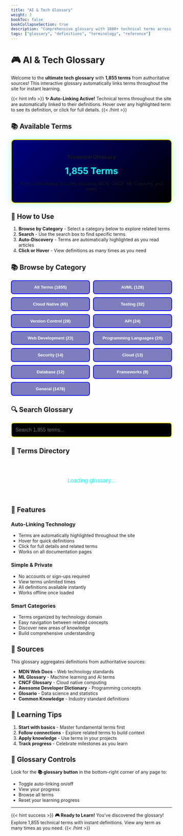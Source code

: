 ```yaml
---
title: "AI & Tech Glossary"
weight: 3
bookToc: false
bookCollapseSection: true
description: "Comprehensive glossary with 1800+ technical terms across AI, programming, cloud, and web development"
tags: ["glossary", "definitions", "terminology", "reference"]
---
```


# 🎮 AI & Tech Glossary

Welcome to the **ultimate tech glossary** with **1,855 terms** from authoritative sources! This interactive glossary automatically links terms throughout the site for instant learning.

{{< hint info >}}
**✨ Auto-Linking Active!** Technical terms throughout the site are automatically linked to their definitions. Hover over any highlighted term to see its definition, or click for full details.
{{< /hint >}}

## 📚 Available Terms

<div class="stats-card">
  <h3>Technical Glossary</h3>
  <div class="stats-number">1,855 Terms</div>
  <p>From authoritative sources including MDN, CNCF, ML Glossary, and more</p>
</div>

## 🎯 How to Use

1. **Browse by Category** - Select a category below to explore related terms
2. **Search** - Use the search box to find specific terms
3. **Auto-Discovery** - Terms are automatically highlighted as you read articles
4. **Click or Hover** - View definitions as many times as you need

## 📚 Browse by Category

<div class="category-grid">
  <button class="category-btn" data-category="all">All Terms (1855)</button>
  <button class="category-btn" data-category="AI/ML">AI/ML (128)</button>
  <button class="category-btn" data-category="Cloud Native">Cloud Native (65)</button>
  <button class="category-btn" data-category="Testing">Testing (32)</button>
  <button class="category-btn" data-category="Version Control">Version Control (28)</button>
  <button class="category-btn" data-category="API">API (24)</button>
  <button class="category-btn" data-category="Web Development">Web Development (23)</button>
  <button class="category-btn" data-category="Programming Languages">Programming Languages (20)</button>
  <button class="category-btn" data-category="Security">Security (14)</button>
  <button class="category-btn" data-category="Cloud">Cloud (13)</button>
  <button class="category-btn" data-category="Database">Database (12)</button>
  <button class="category-btn" data-category="Frameworks">Frameworks (9)</button>
  <button class="category-btn" data-category="General">General (1478)</button>
</div>

## 🔍 Search Glossary

<div class="glossary-search-container">
  <input type="search" id="glossary-page-search" placeholder="Search 1,855 terms..." />
  <div id="search-results-count"></div>
</div>

## 📖 Terms Directory

<div id="glossary-terms-container">
  <div class="loading-spinner">Loading glossary...</div>
</div>

<style>
/* Glossary Page Styles */
.stats-card {
  background: linear-gradient(135deg, var(--maze-blue-dark, #000080), var(--screen-black, #000000));
  border: 2px solid var(--pac-yellow, #FFFF00);
  border-radius: 12px;
  padding: 20px;
  margin: 20px 0;
  text-align: center;
  box-shadow: 0 0 20px rgba(0, 255, 255, 0.3);
}

.progress-card h3 {
  color: var(--pac-yellow, #FFFF00);
  margin-top: 0;
  text-shadow: 0 0 10px var(--pac-orange, #FFB847);
}

.stats-number {
  font-size: 2em;
  font-weight: bold;
  color: var(--ghost-cyan, #00FFFF);
  margin: 10px 0;
}

.progress-bar {
  background: var(--screen-black, #000000);
  border: 1px solid var(--pac-yellow, #FFFF00);
  border-radius: 10px;
  height: 30px;
  overflow: hidden;
  margin-top: 10px;
}

.progress-fill {
  background: linear-gradient(90deg, var(--pac-yellow, #FFFF00), var(--pac-orange, #FFB847));
  height: 100%;
  transition: width 0.5s ease;
  box-shadow: inset 0 0 10px var(--pac-yellow, #FFFF00);
}

.category-grid {
  display: grid;
  grid-template-columns: repeat(auto-fit, minmax(200px, 1fr));
  gap: 10px;
  margin: 20px 0;
}

.category-btn {
  background: rgba(0, 0, 128, 0.5);
  color: var(--power-pellet, #FFFFFF);
  border: 2px solid var(--maze-blue, #0000FF);
  padding: 12px 16px;
  border-radius: 8px;
  cursor: pointer;
  transition: all 0.3s ease;
  font-weight: bold;
  text-align: center;
}

.category-btn:hover {
  background: var(--pac-yellow, #FFFF00);
  color: var(--screen-black, #000000);
  border-color: var(--pac-orange, #FFB847);
  transform: translateY(-2px);
  box-shadow: 0 5px 15px rgba(255, 255, 0, 0.4);
}

.category-btn.active {
  background: var(--ghost-cyan, #00FFFF);
  color: var(--screen-black, #000000);
  border-color: var(--ghost-cyan, #00FFFF);
}

.glossary-search-container {
  margin: 20px 0;
}

#glossary-page-search {
  width: 100%;
  padding: 12px;
  font-size: 16px;
  background: var(--screen-black, #000000);
  color: var(--screen-glow, #00FF41);
  border: 2px solid var(--pac-yellow, #FFFF00);
  border-radius: 8px;
  transition: all 0.3s ease;
}

#glossary-page-search:focus {
  outline: none;
  border-color: var(--ghost-cyan, #00FFFF);
  box-shadow: 0 0 20px var(--ghost-cyan, #00FFFF);
}

#search-results-count {
  margin-top: 10px;
  color: var(--ghost-cyan, #00FFFF);
  font-weight: bold;
}

#glossary-terms-container {
  margin-top: 30px;
}

.glossary-term-card {
  background: rgba(0, 0, 128, 0.3);
  border: 1px solid var(--maze-blue, #0000FF);
  border-radius: 8px;
  padding: 16px;
  margin-bottom: 12px;
  transition: all 0.3s ease;
  cursor: pointer;
}

.glossary-term-card:hover {
  background: rgba(255, 255, 0, 0.1);
  border-color: var(--pac-yellow, #FFFF00);
  transform: translateX(4px);
  box-shadow: 0 0 15px rgba(255, 255, 0, 0.3);
}

.glossary-term-card.viewed {
  border-left: 4px solid var(--screen-glow, #00FF41);
}

.glossary-term-header {
  display: flex;
  justify-content: space-between;
  align-items: flex-start;
  margin-bottom: 8px;
}

.glossary-term-name {
  color: var(--pac-yellow, #FFFF00);
  font-size: 1.2em;
  font-weight: bold;
}

.glossary-term-category {
  background: var(--ghost-cyan, #00FFFF);
  color: var(--screen-black, #000000);
  padding: 4px 12px;
  border-radius: 12px;
  font-size: 0.85em;
  font-weight: bold;
  text-transform: uppercase;
}

.glossary-term-definition {
  color: var(--power-pellet, #FFFFFF);
  line-height: 1.6;
  margin-bottom: 8px;
}

.glossary-term-source {
  color: var(--ghost-pink, #FFB8FF);
  font-size: 0.9em;
  font-style: italic;
}

.loading-spinner {
  text-align: center;
  padding: 40px;
  color: var(--ghost-cyan, #00FFFF);
  font-size: 1.2em;
  animation: ghost-float 2s ease-in-out infinite;
}

.alphabet-nav {
  display: flex;
  flex-wrap: wrap;
  gap: 8px;
  margin: 20px 0;
  padding: 16px;
  background: rgba(0, 0, 128, 0.3);
  border: 1px solid var(--maze-blue, #0000FF);
  border-radius: 8px;
}

.alphabet-btn {
  background: var(--screen-black, #000000);
  color: var(--pac-yellow, #FFFF00);
  border: 1px solid var(--pac-yellow, #FFFF00);
  padding: 8px 12px;
  border-radius: 4px;
  cursor: pointer;
  font-weight: bold;
  transition: all 0.3s ease;
}

.alphabet-btn:hover {
  background: var(--pac-yellow, #FFFF00);
  color: var(--screen-black, #000000);
}

.alphabet-btn.active {
  background: var(--ghost-cyan, #00FFFF);
  color: var(--screen-black, #000000);
  border-color: var(--ghost-cyan, #00FFFF);
}

@keyframes ghost-float {
  0%, 100% { transform: translateY(0px); }
  50% { transform: translateY(-10px); }
}

/* Mobile responsiveness */
@media (max-width: 768px) {
  .category-grid {
    grid-template-columns: 1fr;
  }

  .glossary-term-header {
    flex-direction: column;
    gap: 8px;
  }

  .alphabet-nav {
    justify-content: center;
  }
}
</style>

<script>
// Glossary page interactive functionality
(function() {
  'use strict';

  let glossaryData = null;
  let filteredTerms = [];
  let currentCategory = 'all';
  let searchQuery = '';
  let viewedTerms = new Set();

  // Load glossary data
  async function loadGlossary() {
    try {
      const response = await fetch('/data/glossary.json');
      glossaryData = await response.json();

      // Initialize display
      displayTerms(glossaryData.terms);
      setupEventListeners();

    } catch (error) {
      console.error('Failed to load glossary:', error);
      document.getElementById('glossary-terms-container').innerHTML =
        '<p style="color: var(--ghost-red, #FF0000);">Failed to load glossary data. Please refresh the page.</p>';
    }
  }

  // Removed updateStats function - no longer needed

  // Display terms
  function displayTerms(terms) {
    const container = document.getElementById('glossary-terms-container');

    if (!terms || terms.length === 0) {
      container.innerHTML = '<p>No terms found matching your criteria.</p>';
      return;
    }

    // Create alphabet navigation
    const alphabet = [...new Set(terms.map(t => t.term[0].toUpperCase()))].sort();
    const alphabetNav = `
      <div class="alphabet-nav">
        ${alphabet.map(letter =>
          `<button class="alphabet-btn" data-letter="${letter}">${letter}</button>`
        ).join('')}
      </div>
    `;

    // Create term cards
    const termCards = terms.slice(0, 100).map(term => `
      <div class="glossary-term-card"
           data-term="${term.term}">
        <div class="glossary-term-header">
          <div class="glossary-term-name">${term.term}</div>
          <div class="glossary-term-category">${term.category}</div>
        </div>
        <div class="glossary-term-definition">
          ${term.definition}
        </div>
        <div class="glossary-term-source">Source: ${term.source}</div>
      </div>
    `).join('');

    container.innerHTML = alphabetNav + termCards;

    // Add click handlers
    container.querySelectorAll('.glossary-term-card').forEach(card => {
      card.addEventListener('click', () => {
        const termName = card.dataset.term;
        showTermDetail(termName);
      });
    });

    // Add alphabet navigation handlers
    container.querySelectorAll('.alphabet-btn').forEach(btn => {
      btn.addEventListener('click', () => {
        const letter = btn.dataset.letter;
        const firstTerm = document.querySelector(`.glossary-term-card[data-term^="${letter.toLowerCase()}"]`);
        if (firstTerm) {
          firstTerm.scrollIntoView({ behavior: 'smooth', block: 'center' });
        }
      });
    });

    // Update search results count
    const searchCount = document.getElementById('search-results-count');
    if (searchCount) {
      if (searchQuery || currentCategory !== 'all') {
        searchCount.textContent = `Showing ${terms.length} terms`;
      } else {
        searchCount.textContent = '';
      }
    }
  }

  // Setup event listeners
  function setupEventListeners() {
    // Category buttons
    document.querySelectorAll('.category-btn').forEach(btn => {
      btn.addEventListener('click', () => {
        // Update active state
        document.querySelectorAll('.category-btn').forEach(b => b.classList.remove('active'));
        btn.classList.add('active');

        // Filter by category
        currentCategory = btn.dataset.category;
        filterAndDisplay();
      });
    });

    // Search input
    const searchInput = document.getElementById('glossary-page-search');
    if (searchInput) {
      searchInput.addEventListener('input', (e) => {
        searchQuery = e.target.value.toLowerCase();
        filterAndDisplay();
      });
    }
  }

  // Filter and display terms
  function filterAndDisplay() {
    if (!glossaryData) return;

    filteredTerms = glossaryData.terms.filter(term => {
      const matchesCategory = currentCategory === 'all' || term.category === currentCategory;
      const matchesSearch = !searchQuery ||
        term.term.toLowerCase().includes(searchQuery) ||
        term.definition.toLowerCase().includes(searchQuery);
      return matchesCategory && matchesSearch;
    });

    displayTerms(filteredTerms);
  }

  // Removed markTermAsViewed - no visual tracking

  // Show term detail modal
  function showTermDetail(termName) {
    const term = glossaryData.terms.find(t => t.term === termName);
    if (!term) return;

    // Find related terms
    const related = glossaryData.terms
      .filter(t => t.category === term.category && t.term !== term.term)
      .slice(0, 5);

    const modal = document.createElement('div');
    modal.className = 'glossary-modal';
    modal.innerHTML = `
      <div class="glossary-modal-content">
        <button class="glossary-modal-close" onclick="this.closest('.glossary-modal').remove()">&times;</button>
        <h2>${term.term}</h2>
        <div class="glossary-modal-meta">
          <span class="glossary-category">${term.category}</span>
          <span class="glossary-source">Source: ${term.source}</span>
        </div>
        <div class="glossary-modal-definition">${term.definition}</div>
        ${related.length > 0 ? `
          <div class="related-terms">
            <h3>Related Terms</h3>
            ${related.map(t => `
              <div class="related-term" onclick="showTermDetail('${t.term}')">
                <strong>${t.term}</strong> - ${t.definition.substring(0, 100)}...
              </div>
            `).join('')}
          </div>
        ` : ''}
      </div>
    `;

    document.body.appendChild(modal);

    // Close on background click
    modal.addEventListener('click', (e) => {
      if (e.target === modal) {
        modal.remove();
      }
    });
  }

  // Make showTermDetail globally available
  window.showTermDetail = showTermDetail;

  // Initialize when DOM is ready
  if (document.readyState === 'loading') {
    document.addEventListener('DOMContentLoaded', loadGlossary);
  } else {
    loadGlossary();
  }
})();
</script>

## 🚀 Features

### Auto-Linking Technology
- Terms are automatically highlighted throughout the site
- Hover for quick definitions
- Click for full details and related terms
- Works on all documentation pages

### Simple & Private
- No accounts or sign-ups required
- View terms unlimited times
- All definitions available instantly
- Works offline once loaded

### Smart Categories
- Terms organized by technology domain
- Easy navigation between related concepts
- Discover new areas of knowledge
- Build comprehensive understanding

## 📖 Sources

This glossary aggregates definitions from authoritative sources:

- **MDN Web Docs** - Web technology standards
- **ML Glossary** - Machine learning and AI terms
- **CNCF Glossary** - Cloud native computing
- **Awesome Developer Dictionary** - Programming concepts
- **Glosario** - Data science and statistics
- **Common Knowledge** - Industry standard definitions

## 🎯 Learning Tips

1. **Start with basics** - Master fundamental terms first
2. **Follow connections** - Explore related terms to build context
3. **Apply knowledge** - Use terms in your projects
4. **Track progress** - Celebrate milestones as you learn

## 🔧 Glossary Controls

Look for the **📚 glossary button** in the bottom-right corner of any page to:
- Toggle auto-linking on/off
- View your progress
- Browse all terms
- Reset your learning progress

---

{{< hint success >}}
**🎮 Ready to Learn!** You've discovered the glossary! Explore 1,855 technical terms with instant definitions. View any term as many times as you need.
{{< /hint >}}